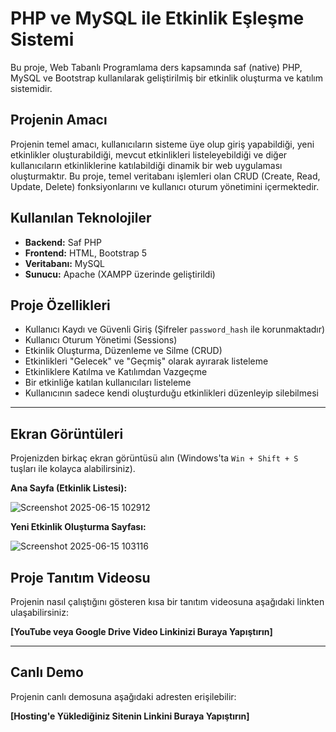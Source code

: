 # PHP ve MySQL ile Etkinlik Eşleşme Sistemi

Bu proje, Web Tabanlı Programlama ders kapsamında saf (native) PHP, MySQL ve Bootstrap kullanılarak geliştirilmiş bir etkinlik oluşturma ve katılım sistemidir.

## Projenin Amacı

Projenin temel amacı, kullanıcıların sisteme üye olup giriş yapabildiği, yeni etkinlikler oluşturabildiği, mevcut etkinlikleri listeleyebildiği ve diğer kullanıcıların etkinliklerine katılabildiği dinamik bir web uygulaması oluşturmaktır. Bu proje, temel veritabanı işlemleri olan CRUD (Create, Read, Update, Delete) fonksiyonlarını ve kullanıcı oturum yönetimini içermektedir.

## Kullanılan Teknolojiler

- **Backend:** Saf PHP
- **Frontend:** HTML, Bootstrap 5
- **Veritabanı:** MySQL
- **Sunucu:** Apache (XAMPP üzerinde geliştirildi)

## Proje Özellikleri

- Kullanıcı Kaydı ve Güvenli Giriş (Şifreler `password_hash` ile korunmaktadır)
- Kullanıcı Oturum Yönetimi (Sessions)
- Etkinlik Oluşturma, Düzenleme ve Silme (CRUD)
- Etkinlikleri "Gelecek" ve "Geçmiş" olarak ayırarak listeleme
- Etkinliklere Katılma ve Katılımdan Vazgeçme
- Bir etkinliğe katılan kullanıcıları listeleme
- Kullanıcının sadece kendi oluşturduğu etkinlikleri düzenleyip silebilmesi

---

## Ekran Görüntüleri

Projenizden birkaç ekran görüntüsü alın (Windows'ta `Win + Shift + S` tuşları ile kolayca alabilirsiniz).

**Ana Sayfa (Etkinlik Listesi):**

![Screenshot 2025-06-15 102912](https://github.com/user-attachments/assets/ce44b3fe-d73d-4e20-b69f-93c4590a2621)

**Yeni Etkinlik Oluşturma Sayfası:**

![Screenshot 2025-06-15 103116](https://github.com/user-attachments/assets/947dbcef-f18d-4823-b8de-d25787a61c0b)


## Proje Tanıtım Videosu

Projenin nasıl çalıştığını gösteren kısa bir tanıtım videosuna aşağıdaki linkten ulaşabilirsiniz:

**[YouTube veya Google Drive Video Linkinizi Buraya Yapıştırın]**

---

## Canlı Demo

Projenin canlı demosuna aşağıdaki adresten erişilebilir:

**[Hosting'e Yüklediğiniz Sitenin Linkini Buraya Yapıştırın]**
